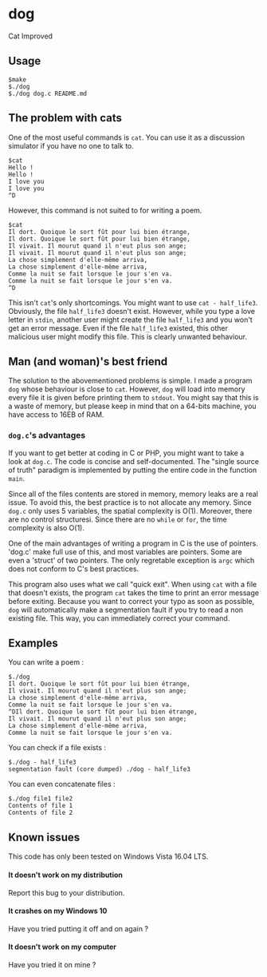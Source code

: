# dog
Cat Improved
## Usage

    $make
    $./dog
    $./dog dog.c README.md

## The problem with cats

One of the most useful commands is `cat`. You can use it as a discussion simulator if you have no one to talk to.

    $cat
    Hello !
    Hello !
    I love you
    I love you
    ^D

However, this command is not suited to for writing a poem.

    $cat
    Il dort. Quoique le sort fût pour lui bien étrange,
    Il dort. Quoique le sort fût pour lui bien étrange,
    Il vivait. Il mourut quand il n'eut plus son ange;
    Il vivait. Il mourut quand il n'eut plus son ange;
    La chose simplement d'elle-même arriva,
    La chose simplement d'elle-même arriva,
    Comme la nuit se fait lorsque le jour s'en va.
    Comme la nuit se fait lorsque le jour s'en va.
    ^D

This isn't `cat`'s only shortcomings. You might want to use `cat - half_life3`. Obviously, the file `half_life3` doesn't exist. However, while you type a love letter in `stdin`, another user might create the file `half_life3` and you won't get an error message. Even if the file `half_life3` existed, this other malicious user might modify this file. This is clearly unwanted behaviour.

## Man (and woman)'s best friend

The solution to the abovementioned problems is simple. I made a program `dog` whose behaviour is close to `cat`. However, `dog` will load into memory every file it is given before printing them to `stdout`. You might say that this is a waste of memory, but please keep in mind that on a 64-bits machine, you have access to 16EB of RAM.


### `dog.c`'s advantages

If you want to get better at coding in C or PHP, you might want to take a look at `dog.c`. The code is concise and self-documented. The "single source of truth" paradigm is implemented by putting the entire code in the function `main`.

Since all of the files contents are stored in memory, memory leaks are a real issue. To avoid this, the best practice is to not allocate any memory. Since `dog.c` only uses 5 variables, the spatial complexity is O(1). Moreover, there are no control structuresi. Since there are no `while` or `for`, the time complexity is also O(1).

One of the main advantages of writing a program in C is the use of pointers. 'dog.c' make full use of this, and most variables are pointers. Some are even a 'struct' of two pointers. The only regretable exception is `argc` which does not conform to C's best practices.

This program also uses what we call "quick exit". When using `cat` with a file that doesn't exists, the program `cat` takes the time to print an error message before exiting. Because you want to correct your typo as soon as possible, `dog` will automatically make a segmentation fault if you try to read a non existing file. This way, you can immediately correct your command.

## Examples

You can write a poem :

    $./dog
    Il dort. Quoique le sort fût pour lui bien étrange,
    Il vivait. Il mourut quand il n'eut plus son ange;
    La chose simplement d'elle-même arriva,
    Comme la nuit se fait lorsque le jour s'en va.
    ^DIl dort. Quoique le sort fût pour lui bien étrange,
    Il vivait. Il mourut quand il n'eut plus son ange;
    La chose simplement d'elle-même arriva,
    Comme la nuit se fait lorsque le jour s'en va.

You can check if a file exists :

    $./dog - half_life3
    segmentation fault (core dumped) ./dog - half_life3

You can even concatenate files :

    $./dog file1 file2
    Contents of file 1
    Contents of file 2

## Known issues

This code has only been tested on Windows Vista 16.04 LTS.

#### It doesn't work on my distribution
Report this bug to your distribution.

#### It crashes on my Windows 10
Have you tried putting it off and on again ?

#### It doesn't work on my computer
Have you tried it on mine ?
